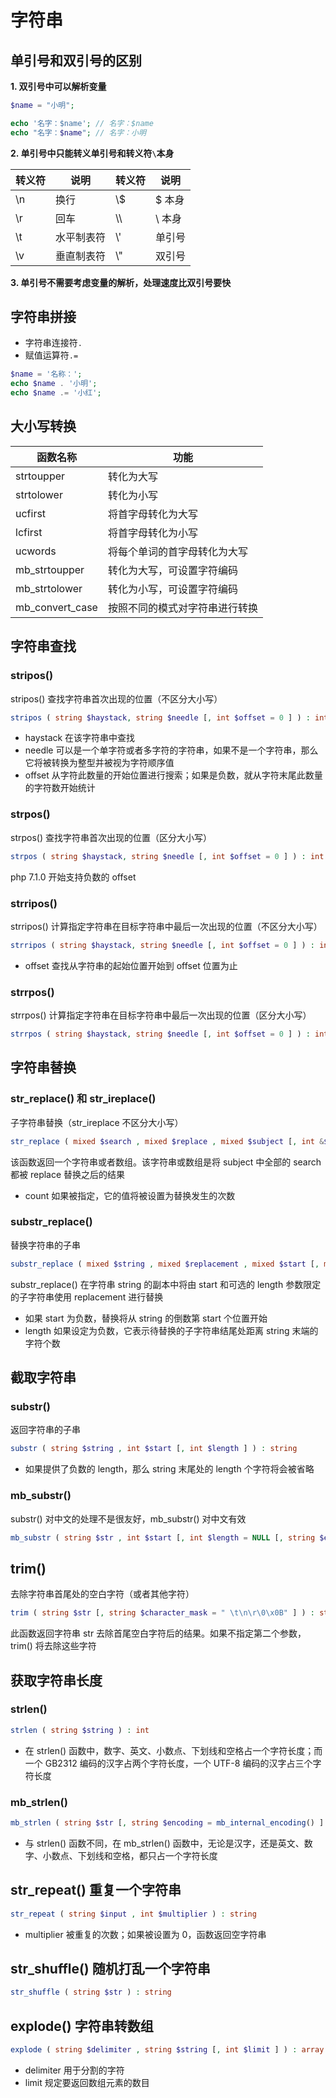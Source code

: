 # 字符串

## 单引号和双引号的区别

**1. 双引号中可以解析变量**

```php
$name = "小明";

echo '名字：$name'; // 名字：$name
echo "名字：$name"; // 名字：小明
```

**2. 单引号中只能转义单引号和转义符`\`本身**

转义符 | 说明 | 转义符 | 说明
--- | --- | --- | ---
\n | 换行 | \\$ | $ 本身
\r | 回车 | \\\ | \ 本身
\t | 水平制表符 | \\' | 单引号
\v | 垂直制表符 | \\" | 双引号

**3. 单引号不需要考虑变量的解析，处理速度比双引号要快**


## 字符串拼接

- 字符串连接符`.`
- 赋值运算符`.=`

```php
$name = '名称：';
echo $name . '小明';
echo $name .= '小红';
```


## 大小写转换

函数名称 | 功能
--- | ---
strtoupper | 转化为大写
strtolower | 转化为小写
ucfirst | 将首字母转化为大写
lcfirst | 将首字母转化为小写
ucwords | 将每个单词的首字母转化为大写
mb_strtoupper | 转化为大写，可设置字符编码
mb_strtolower | 转化为小写，可设置字符编码
mb_convert_case | 按照不同的模式对字符串进行转换


## 字符串查找

### stripos()

stripos() 查找字符串首次出现的位置（不区分大小写）

```php
stripos ( string $haystack, string $needle [, int $offset = 0 ] ) : int
```

- haystack 在该字符串中查找
- needle 可以是一个单字符或者多字符的字符串，如果不是一个字符串，那么它将被转换为整型并被视为字符顺序值
- offset 从字符此数量的开始位置进行搜索；如果是负数，就从字符末尾此数量的字符数开始统计


### strpos()

strpos() 查找字符串首次出现的位置（区分大小写）

```php
strpos ( string $haystack, string $needle [, int $offset = 0 ] ) : int
```

php 7.1.0 开始支持负数的 offset


### strripos()

strripos() 计算指定字符串在目标字符串中最后一次出现的位置（不区分大小写）

```php
strripos ( string $haystack, string $needle [, int $offset = 0 ] ) : int
```

- offset 查找从字符串的起始位置开始到 offset 位置为止


### strrpos()

strrpos() 计算指定字符串在目标字符串中最后一次出现的位置（区分大小写）

```php
strrpos ( string $haystack, string $needle [, int $offset = 0 ] ) : int
```


## 字符串替换

### str_replace() 和 str_ireplace()

子字符串替换（str_ireplace 不区分大小写）

```php
str_replace ( mixed $search , mixed $replace , mixed $subject [, int &$count ] ) : mixed
```

该函数返回一个字符串或者数组。该字符串或数组是将 subject 中全部的 search 都被 replace 替换之后的结果

- count 如果被指定，它的值将被设置为替换发生的次数

### substr_replace()

替换字符串的子串

```php
substr_replace ( mixed $string , mixed $replacement , mixed $start [, mixed $length ] ) : mixed
```

substr_replace() 在字符串 string 的副本中将由 start 和可选的 length 参数限定的子字符串使用 replacement 进行替换

- 如果 start 为负数，替换将从 string 的倒数第 start 个位置开始
- length 如果设定为负数，它表示待替换的子字符串结尾处距离 string 末端的字符个数


## 截取字符串

### substr()

返回字符串的子串

```php
substr ( string $string , int $start [, int $length ] ) : string
```

- 如果提供了负数的 length，那么 string 末尾处的 length 个字符将会被省略

### mb_substr()

substr() 对中文的处理不是很友好，mb_substr() 对中文有效

```php
mb_substr ( string $str , int $start [, int $length = NULL [, string $encoding = mb_internal_encoding() ]] ) : string
```


## trim()

去除字符串首尾处的空白字符（或者其他字符）

```php
trim ( string $str [, string $character_mask = " \t\n\r\0\x0B" ] ) : string
```

此函数返回字符串 str 去除首尾空白字符后的结果。如果不指定第二个参数，trim() 将去除这些字符


## 获取字符串长度

### strlen()

```php
strlen ( string $string ) : int
```

- 在 strlen() 函数中，数字、英文、小数点、下划线和空格占一个字符长度；而一个 GB2312 编码的汉字占两个字符长度，一个 UTF-8 编码的汉字占三个字符长度

### mb_strlen()

```php
mb_strlen ( string $str [, string $encoding = mb_internal_encoding() ] ) : mixed
```

- 与 strlen() 函数不同，在 mb_strlen() 函数中，无论是汉字，还是英文、数字、小数点、下划线和空格，都只占一个字符长度


## str_repeat() 重复一个字符串

```php
str_repeat ( string $input , int $multiplier ) : string
```

- multiplier 被重复的次数；如果被设置为 0，函数返回空字符串


## str_shuffle() 随机打乱一个字符串

```php
str_shuffle ( string $str ) : string
```


## explode() 字符串转数组

```php
explode ( string $delimiter , string $string [, int $limit ] ) : array
```

- delimiter 用于分割的字符
- limit 规定要返回数组元素的数目